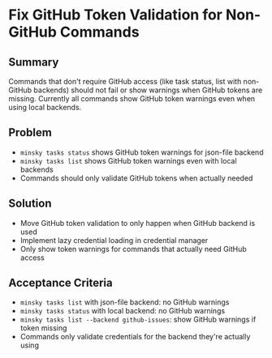 # Fix GitHub Token Validation for Non-GitHub Commands

## Summary
Commands that don't require GitHub access (like task status, list with non-GitHub backends) should not fail or show warnings when GitHub tokens are missing. Currently all commands show GitHub token warnings even when using local backends.

## Problem
- `minsky tasks status` shows GitHub token warnings for json-file backend
- `minsky tasks list` shows GitHub token warnings even with local backends
- Commands should only validate GitHub tokens when actually needed

## Solution
- Move GitHub token validation to only happen when GitHub backend is used
- Implement lazy credential loading in credential manager
- Only show token warnings for commands that actually need GitHub access

## Acceptance Criteria
- `minsky tasks list` with json-file backend: no GitHub warnings
- `minsky tasks status` with local backend: no GitHub warnings  
- `minsky tasks list --backend github-issues`: show GitHub warnings if token missing
- Commands only validate credentials for the backend they're actually using
